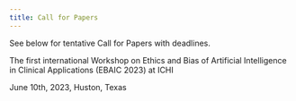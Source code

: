 ```yaml
---
title: Call for Papers
---
```


See below for tentative Call for Papers with deadlines.

The first international Workshop on Ethics and Bias of Artificial Intelligence in Clinical
Applications (EBAIC 2023) at ICHI

June 10th, 2023, Huston, Texas
